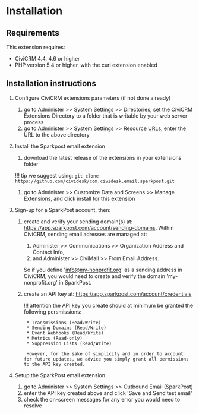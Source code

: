 # Installation

## Requirements

This extension requires:

* CiviCRM 4.4, 4.6 or higher
* PHP version 5.4 or higher, with the curl extension enabled

## Installation instructions

1. Configure CiviCRM extensions parameters (if not done already)
    1. go to Administer >> System Settings >> Directories, set the CiviCRM Extensions Directory to a folder that is writable by your web server process
    1. go to Administer >> System Settings >> Resource URLs, enter the URL to the above directory

1. Install the Sparkpost email extension
    1. download the latest release of the extensions in your extensions folder

    !!! tip
        we suggest using: `git clone https://github.com/cividesk/com.cividesk.email.sparkpost.git`

    1. go to Administer >> Customize Data and Screens >> Manage Extensions, and click install for this extension

1. Sign-up for a SparkPost account, then:
    1. create and verify your sending domain(s) at: https://app.sparkpost.com/account/sending-domains. Within CiviCRM, sending email adresses are managed at:
        1. Administer >> Communications >> Organization Address and Contact Info,
        1. and Administer >> CiviMail >> From Email Address.

        So if you define 'info@my-nonprofit.org' as a sending address in CiviCRM, you would need to create and verify the domain 'my-nonprofit.org' in SparkPost.

    1. create an API key at: https://app.sparkpost.com/account/credentials

        !!! attention
            the API key you create should at minimum be granted the following persmissions:

            * Transmissions (Read/Write)
            * Sending Domains (Read/Write)
            * Event Webhooks (Read/Write)
            * Metrics (Read-only)
            * Suppression Lists (Read/Write)

            However, for the sake of simplicity and in order to account for future updates, we advice you simply grant all permissions to the API key created.

1. Setup the SparkPost email extension
    1. go to Administer >> System Settings >> Outbound Email (SparkPost)
    1. enter the API key created above and click 'Save and Send test email'
    1. check the on-screen messages for any error you would need to resolve

